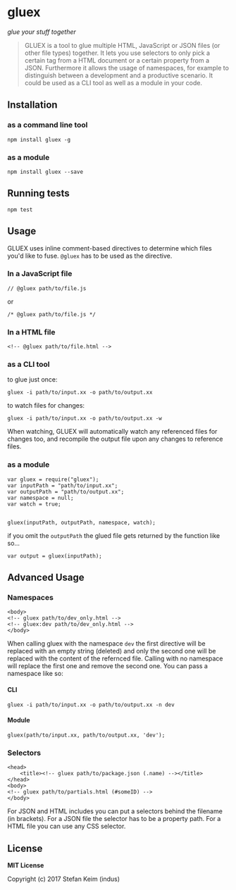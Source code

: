 # gluex
*glue your stuff together*

> GLUEX is a tool to glue multiple HTML, JavaScript or JSON files (or other file types) together. It lets you use selectors to only pick a certain tag from a HTML document or a certain property from a JSON. Furthermore it allows the usage of namespaces, for example to distinguish between a development and a productive scenario. It could be used as a CLI tool as well as a module in your code.

## Installation
### as a command line tool
	npm install gluex -g

### as a module
	npm install gluex --save

## Running tests
    npm test

## Usage

GLUEX uses inline comment-based directives to determine which files you'd like to fuse.  `@gluex` has to be used as the directive.

### In a JavaScript file
    // @gluex path/to/file.js
or 

    /* @gluex path/to/file.js */

### In a HTML file
    <!-- @gluex path/to/file.html -->

### as a CLI tool

to glue just once:

	gluex -i path/to/input.xx -o path/to/output.xx

to watch files for changes:

	gluex -i path/to/input.xx -o path/to/output.xx -w

When watching, GLUEX will automatically watch any referenced files for changes too, and recompile the output file upon any changes to reference files.

### as a module

    var gluex = require("gluex");
    var inputPath = "path/to/input.xx";
    var outputPath = "path/to/output.xx";
    var namespace = null;
    var watch = true;

    
    gluex(inputPath, outputPath, namespace, watch);
if you omit the `outputPath` the glued file gets returned by the function like so...

    var output = gluex(inputPath);

## Advanced Usage
### Namespaces


    <body>
    <!-- gluex path/to/dev_only.html -->
    <!-- gluex:dev path/to/dev_only.html -->
    </body>

When calling gluex with the namespace `dev` the first directive will be replaced with an empty string (deleted) and only the second one will be replaced with the content of the refernced file. Calling with no namespace will replace the first one and remove the second one. You can pass a namespace like so:

#### CLI
    gluex -i path/to/input.xx -o path/to/output.xx -n dev

#### Module
    gluex(path/to/input.xx, path/to/output.xx, 'dev');


### Selectors

    <head>
        <title><!-- gluex path/to/package.json (.name) --></title>
    </head>
    <body>
    <!-- gluex path/to/partials.html (#someID) -->
    </body>

For JSON and HTML includes you can put a selectors behind the filename (in brackets). For a JSON file the selector has to be a property path. For a HTML file you can use any CSS selector. 

## License
**MIT License**

Copyright (c) 2017 Stefan Keim (indus)
